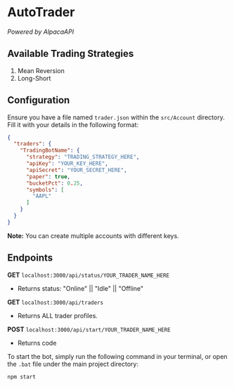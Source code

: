 # AutoTrader
*Powered by AlpacaAPI*

## Available Trading Strategies
1. Mean Reversion
2. Long-Short

## Configuration
Ensure you have a file named `trader.json` within the `src/Account` directory. Fill it with your details in the following format:

```json 
{
  "traders": {
    "TradingBotName": {
      "strategy": "TRADING_STRATEGY_HERE",
      "apiKey": "YOUR_KEY_HERE",
      "apiSecret": "YOUR_SECRET_HERE",
      "paper": true,
      "bucketPct": 0.25,
      "symbols": [
        "AAPL"
      ]
    }
  }
}
```

**Note:** You can create multiple accounts with different keys.

## Endpoints

**GET**
`localhost:3000/api/status/YOUR_TRADER_NAME_HERE`
- Returns status: "Online" || "Idle" || "Offline"

**GET**
`localhost:3000/api/traders`
- Returns ALL trader profiles.

**POST**
`localhost:3000/api/start/YOUR_TRADER_NAME_HERE`
- Returns code

To start the bot, simply run the following command in your terminal, or open the `.bat` file under the main project directory:

```
npm start
```
